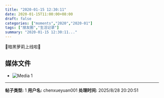 ```yaml
---
title: "2020-01-15 12:30:11"
date: 2020-01-15T11:00:00+08:00
draft: false
categories: ["moments","2020","2020-01"]
tags: ["朋友圈","生活记录"]
summary: "2020-01-15 12:30:11..."
---
```


🖤暗黑萝莉上线啦🖤

## 媒体文件

- ![Media 1](/Moments/photos/2020-01-15/202001151230110.jpg)

---

**帖子类型:** 1
**用户名:** chenxueyuan001
**处理时间:** 2025/8/28 20:20:51